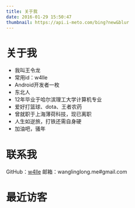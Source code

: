 ```yaml
---
title: 关于我
date: 2016-01-29 15:50:47
thumbnail: https://api.i-meto.com/bing?new&blur
---
```


<!--
<blockquote class="blockquote-center">
<p align="center" ><b> 也要楚天阔，也要大江流；</b></p>
<p align="center"><b> 也要望不见前后，才能对月下酒。</b></p>
</blockquote>
<br/>
-->

# 关于我

- 我叫王令龙
- 常用id：w4lle
- Android开发者一枚
- 东北人
- 12年毕业于哈尔滨理工大学计算机专业
- 爱好打篮球、dota、王者农药
- 曾就职于上海薄荷科技，现已离职
- 人生如逆旅，打铁还需自身硬
- 加油吧，骚年

# 联系我

GitHub：[w4lle](https://github.com/w4lle)
邮箱：wanglinglong.me#gmail.com
<br/>

# 最近访客

<div class="ds-recent-visitors" data-num-items="28" data-avatar-size="42" id="ds-recent-visitors"></div>
